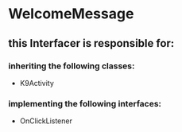 # WelcomeMessage
## this Interfacer is responsible for: 
### inheriting the following classes: 
* K9Activity
### implementing the following interfaces:
* OnClickListener
